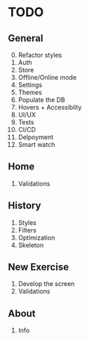 # TODO


## General 

0. Refactor styles
1. Auth
2. Store
3. Offline/Online mode
4. Settings
5. Themes
6. Populate the DB
7. Hovers + Accessiblity
8. UI/UX
9. Tests
10. CI/CD
11. Delpoyment
12. Smart watch


## Home

1. Validations


## History

1. Styles
2. Filters
3. Optimization
4. Skeleton


## New Exercise

1. Develop the screen
2. Validations


## About

1. Info
